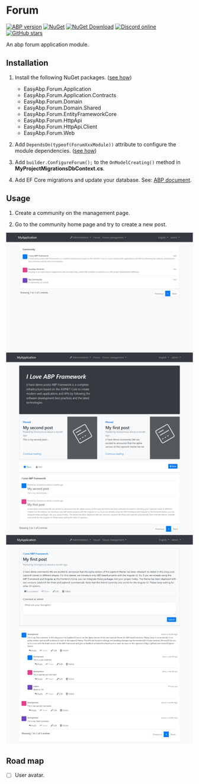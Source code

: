 # Forum

[![ABP version](https://img.shields.io/badge/dynamic/xml?style=flat-square&color=yellow&label=abp&query=%2F%2FProject%2FPropertyGroup%2FAbpVersion&url=https%3A%2F%2Fraw.githubusercontent.com%2FEasyAbp%2FForum%2Fmaster%2FDirectory.Build.props)](https://abp.io)
[![NuGet](https://img.shields.io/nuget/v/EasyAbp.Forum.Domain.Shared.svg?style=flat-square)](https://www.nuget.org/packages/EasyAbp.Forum.Domain.Shared)
[![NuGet Download](https://img.shields.io/nuget/dt/EasyAbp.Forum.Domain.Shared.svg?style=flat-square)](https://www.nuget.org/packages/EasyAbp.Forum.Domain.Shared)
[![Discord online](https://badgen.net/discord/online-members/xyg8TrRa27?label=Discord)](https://discord.gg/xyg8TrRa27)
[![GitHub stars](https://img.shields.io/github/stars/EasyAbp/Forum?style=social)](https://www.github.com/EasyAbp/Forum)

An abp forum application module.

## Installation

1. Install the following NuGet packages. ([see how](https://github.com/EasyAbp/EasyAbpGuide/blob/master/docs/How-To.md#add-nuget-packages))

    * EasyAbp.Forum.Application
    * EasyAbp.Forum.Application.Contracts
    * EasyAbp.Forum.Domain
    * EasyAbp.Forum.Domain.Shared
    * EasyAbp.Forum.EntityFrameworkCore
    * EasyAbp.Forum.HttpApi
    * EasyAbp.Forum.HttpApi.Client
    * EasyAbp.Forum.Web

1. Add `DependsOn(typeof(ForumXxxModule))` attribute to configure the module dependencies. ([see how](https://github.com/EasyAbp/EasyAbpGuide/blob/master/docs/How-To.md#add-module-dependencies))

1. Add `builder.ConfigureForum();` to the `OnModelCreating()` method in **MyProjectMigrationsDbContext.cs**.

1. Add EF Core migrations and update your database. See: [ABP document](https://docs.abp.io/en/abp/latest/Tutorials/Part-1?UI=MVC&DB=EF#add-database-migration).

## Usage

1. Create a community on the management page.

2. Go to the community home page and try to create a new post.

![CommunityList](/docs/images/CommunityList.jpeg)
![PostList](/docs/images/PostList.jpeg)
![PostDetail](/docs/images/PostDetail.jpeg)

## Road map

- [ ] User avatar.
